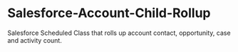 # Salesforce-Account-Child-Rollup
Salesforce Scheduled Class that rolls up account contact, opportunity, case and activity count.

